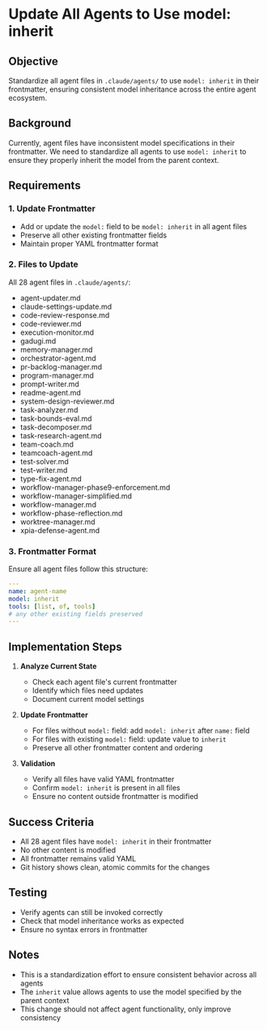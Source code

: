 # Update All Agents to Use model: inherit

## Objective
Standardize all agent files in `.claude/agents/` to use `model: inherit` in their frontmatter, ensuring consistent model inheritance across the entire agent ecosystem.

## Background
Currently, agent files have inconsistent model specifications in their frontmatter. We need to standardize all agents to use `model: inherit` to ensure they properly inherit the model from the parent context.

## Requirements

### 1. Update Frontmatter
- Add or update the `model:` field to be `model: inherit` in all agent files
- Preserve all other existing frontmatter fields
- Maintain proper YAML frontmatter format

### 2. Files to Update
All 28 agent files in `.claude/agents/`:
- agent-updater.md
- claude-settings-update.md
- code-review-response.md
- code-reviewer.md
- execution-monitor.md
- gadugi.md
- memory-manager.md
- orchestrator-agent.md
- pr-backlog-manager.md
- program-manager.md
- prompt-writer.md
- readme-agent.md
- system-design-reviewer.md
- task-analyzer.md
- task-bounds-eval.md
- task-decomposer.md
- task-research-agent.md
- team-coach.md
- teamcoach-agent.md
- test-solver.md
- test-writer.md
- type-fix-agent.md
- workflow-manager-phase9-enforcement.md
- workflow-manager-simplified.md
- workflow-manager.md
- workflow-phase-reflection.md
- worktree-manager.md
- xpia-defense-agent.md

### 3. Frontmatter Format
Ensure all agent files follow this structure:
```yaml
---
name: agent-name
model: inherit
tools: [list, of, tools]
# any other existing fields preserved
---
```

## Implementation Steps

1. **Analyze Current State**
   - Check each agent file's current frontmatter
   - Identify which files need updates
   - Document current model settings

2. **Update Frontmatter**
   - For files without `model:` field: add `model: inherit` after `name:` field
   - For files with existing `model:` field: update value to `inherit`
   - Preserve all other frontmatter content and ordering

3. **Validation**
   - Verify all files have valid YAML frontmatter
   - Confirm `model: inherit` is present in all files
   - Ensure no content outside frontmatter is modified

## Success Criteria
- All 28 agent files have `model: inherit` in their frontmatter
- No other content is modified
- All frontmatter remains valid YAML
- Git history shows clean, atomic commits for the changes

## Testing
- Verify agents can still be invoked correctly
- Check that model inheritance works as expected
- Ensure no syntax errors in frontmatter

## Notes
- This is a standardization effort to ensure consistent behavior across all agents
- The `inherit` value allows agents to use the model specified by the parent context
- This change should not affect agent functionality, only improve consistency
